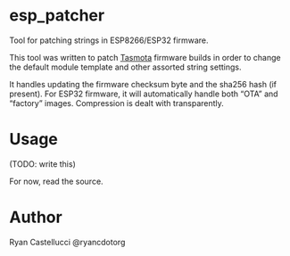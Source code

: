 # esp_patcher
Tool for patching strings in ESP8266/ESP32 firmware.

This tool was written to patch [Tasmota](https://github.com/arendst/Tasmota)
firmware builds in order to change the default module template and other
assorted string settings.

It handles updating the firmware checksum byte and the sha256 hash (if present).
For ESP32 firmware, it will automatically handle both “OTA” and “factory”
images. Compression is dealt with transparently.

# Usage

(TODO: write this)

For now, read the source.

# Author
Ryan Castellucci @ryancdotorg
